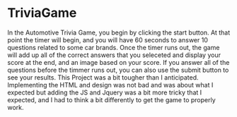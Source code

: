 # TriviaGame
In the Automotive Trivia Game, you begin by clicking the start button. At that point the timer will begin, and you will have 60 seconds to answer 10 questions related to some car brands. Once the timer runs out, the game will add up all of the correct answers that you seleceted and display your score at the end, and an image based on your score. If you answer all of the questions before the timmer runs out, you can also use the submit button to see your results. This Project was a bit tougher than I anticipated. Implementing the HTML and design was not bad and was about what I expected but adding the JS and Jquery was a bit more tricky that I expected, and I had to think a bit differently to get the game to properly work. 